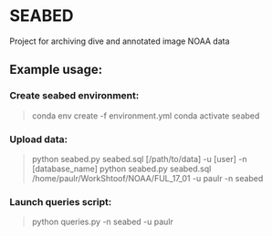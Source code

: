 # SEABED
Project for archiving dive and annotated image NOAA data

## Example usage:

### Create seabed environment:
>conda env create -f environment.yml
>conda activate seabed 

### Upload data:
>python seabed.py seabed.sql [/path/to/data] -u [user] -n [database_name]
>python seabed.py seabed.sql /home/paulr/WorkShtoof/NOAA/FUL\_17\_01 -u paulr -n seabed


### Launch queries script:
>python queries.py -n seabed -u paulr
